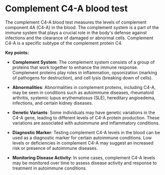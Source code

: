 # Complement C4-A blood test

The complement C4-A blood test measures the levels of complement component 4A (C4-A) in the blood. The complement system is a part of the immune system that plays a crucial role in the body's defense against infections and the clearance of damaged or abnormal cells. Complement C4-A is a specific subtype of the complement protein C4.

**Key points:**

* **Complement System**: The complement system consists of a group of proteins that work together to enhance the immune response. Complement proteins play roles in inflammation, opsonization (marking of pathogens for destruction), and cell lysis (breaking down of cells).

* **Abnormalities**: Abnormalities in complement proteins, including C4-A, may be seen in conditions such as autoimmune diseases, rheumatoid arthritis, systemic lupus erythematosus (SLE), hereditary angioedema, infections, and certain kidney diseases.

* **Genetic Variants**: Some individuals may have genetic variations in the C4-A gene, leading to different levels of C4-A protein production. These variations are associated with autoimmune and inflammatory conditions.

* **Diagnostic Marker**: Testing complement C4-A levels in the blood can be used as a diagnostic marker for certain autoimmune conditions. Low levels or deficiencies in complement C4-A may suggest an increased risk or presence of autoimmune diseases.

* **Monitoring Disease Activity**: In some cases, complement C4-A levels may be monitored over time to assess disease activity and response to treatment in autoimmune conditions.

